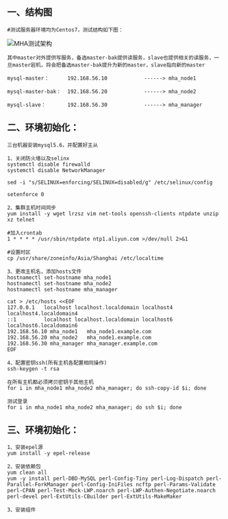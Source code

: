 ## 一、结构图

    #测试服务器环境均为Centos7，测试结构如下图：

  ![MHA测试架构](https://github.com/Lancger/opslinux/blob/master/images/MHA测试架构.png)
  
    其中master对外提供写服务，备选master-bak提供读服务，slave也提供相关的读服务，一旦master宕机，将会把备选master-bak提升为新的master，slave指向新的master
  
```
mysql-master：      192.168.56.10            ------> mha_node1 

mysql-master-bak：  192.168.56.20            ------> mha_node2

mysql-slave：       192.168.56.30            ------> mha_manager
```

## 二、环境初始化：

    三台机器安装mysql5.6，并配置好主从

```
1、关闭防火墙以及selinx
systemctl disable firewalld 
systemctl disable NetworkManager

sed -i "s/SELINUX=enforcing/SELINUX=disabled/g" /etc/selinux/config

setenforce 0 

2、集群主机时间同步
yum install -y wget lrzsz vim net-tools openssh-clients ntpdate unzip xz telnet

#加入crontab
1 * * * * /usr/sbin/ntpdate ntp1.aliyun.com >/dev/null 2>&1

#设置时区
cp /usr/share/zoneinfo/Asia/Shanghai /etc/localtime

3、更改主机名，添加hosts文件
hostnamectl set-hostname mha_node1
hostnamectl set-hostname mha_node2
hostnamectl set-hostname mha_manager

cat > /etc/hosts <<EOF
127.0.0.1   localhost localhost.localdomain localhost4 localhost4.localdomain4
::1         localhost localhost.localdomain localhost6 localhost6.localdomain6
192.168.56.10 mha_node1   mha_node1.example.com
192.168.56.20 mha_node2   mha_node1.example.com
192.168.56.30 mha_manager mha_manager.example.com
EOF

4、配置密钥ssh(所有主机各配置相同操作)
ssh-keygen -t rsa 

在所有主机都必须拷贝密钥于其他主机
for i in mha_node1 mha_node2 mha_manager; do ssh-copy-id $i; done

测试登录
for i in mha_node1 mha_node2 mha_manager; do ssh $i; done

```

## 三、环境初始化：
```
1、安装epel源
yum install -y epel-release

2、安装依赖包
yum clean all
yum -y install perl-DBD-MySQL perl-Config-Tiny perl-Log-Dispatch perl-Parallel-ForkManager perl-Config-IniFiles ncftp perl-Params-Validate perl-CPAN perl-Test-Mock-LWP.noarch perl-LWP-Authen-Negotiate.noarch perl-devel perl-ExtUtils-CBuilder perl-ExtUtils-MakeMaker

3、安装组件

````
